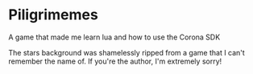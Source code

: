 Piligrimemes
============

A game that made me learn lua and how to use the Corona SDK

The stars background was shamelessly ripped from a game that I can't remember the name of. If you're the author, I'm extremely sorry!
